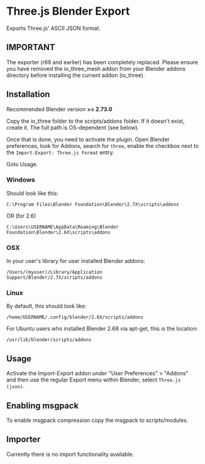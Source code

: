 # Three.js Blender Export

Exports Three.js' ASCII JSON format.

## IMPORTANT

The exporter (r69 and earlier) has been completely replaced. Please ensure you have removed the io_three_mesh addon from your Blender addons directory before installing the current addon (io_three).

## Installation


Recommended Blender version **>= 2.73.0**

Copy the io_three folder to the scripts/addons folder. If it doesn't exist, create it. The full path is OS-dependent (see below).

Once that is done, you need to activate the plugin. Open Blender preferences, look for
Addons, search for `three`, enable the checkbox next to the `Import-Export: Three.js Format` entry.

Goto Usage.

### Windows

Should look like this:

    C:\Program Files\Blender Foundation\Blender\2.7X\scripts\addons

OR (for 2.6)

    C:\Users\USERNAME\AppData\Roaming\Blender Foundation\Blender\2.6X\scripts\addons

### OSX

In your user's library for user installed Blender addons:

    /Users/(myuser)/Library/Application Support/Blender/2.7X/scripts/addons

### Linux

By default, this should look like:

    /home/USERNAME/.config/blender/2.6X/scripts/addons

For Ubuntu users who installed Blender 2.68 via apt-get, this is the location:

    /usr/lib/blender/scripts/addons


## Usage

Activate the Import-Export addon under "User Preferences" > "Addons" and then use the regular Export menu within Blender, select `Three.js (json)`.


## Enabling msgpack

To enable msgpack compression copy the msgpack to scripts/modules.


## Importer

Currently there is no import functionality available.
